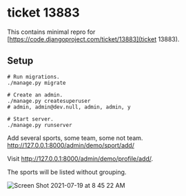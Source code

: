 # ticket 13883

This contains minimal repro for [https://code.djangoproject.com/ticket/13883](ticket 13883).


## Setup
```
# Run migrations.
./manage.py migrate

# Create an admin.
./manage.py createsuperuser
# admin, admin@dev.null, admin, admin, y

# Start server.
./manage.py runserver
```

Add several sports, some team, some not team.
http://127.0.0.1:8000/admin/demo/sport/add/


Visit http://127.0.0.1:8000/admin/demo/profile/add/.

The sports will be listed without grouping.

![Screen Shot 2021-07-19 at 8 45 22 AM](https://user-images.githubusercontent.com/1720010/126161864-08c587dc-0d37-4a58-af1d-6cf7e45f9de4.png)

